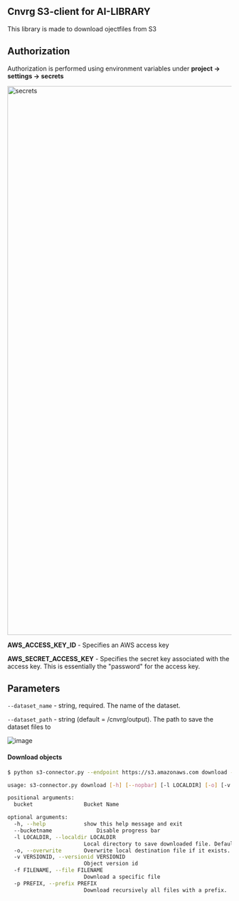 
## Cnvrg S3-client for AI-LIBRARY

This library is made to download ojectfiles from S3

## Authorization
Authorization is performed using environment variables under **project -> settings -> secrets**

<img width="1234" alt="secrets" src="https://user-images.githubusercontent.com/88431066/138663758-a71b796b-ad33-46a3-9566-255a8e674c30.png">


**AWS_ACCESS_KEY_ID** - Specifies an AWS access key

**AWS_SECRET_ACCESS_KEY** - Specifies the secret key associated with the access key. This is essentially the "password" for the access key.

## Parameters

```--dataset_name``` - string, required. The name of the dataset.

```--dataset_path``` - string (default = /cnvrg/output). The path to save the dataset files to


![image](https://user-images.githubusercontent.com/88431066/138665873-b2a6bf51-bbcc-425e-b024-2248998303dc.png)


#### Download objects

```bash
$ python s3-connector.py --endpoint https://s3.amazonaws.com download --bucketname cnvrg-bucket --file file.csv --localdir /cnvrg/out

usage: s3-connector.py download [-h] [--nopbar] [-l LOCALDIR] [-o] [-v VERSIONID] (-f FILENAME | -p PREFIX) bucket

positional arguments:
  bucket                Bucket Name

optional arguments:
  -h, --help            show this help message and exit
  --bucketname              Disable progress bar
  -l LOCALDIR, --localdir LOCALDIR
                        Local directory to save downloaded file. Default current directory
  -o, --overwrite       Overwrite local destination file if it exists. Default false
  -v VERSIONID, --versionid VERSIONID
                        Object version id
  -f FILENAME, --file FILENAME
                        Download a specific file
  -p PREFIX, --prefix PREFIX
                        Download recursively all files with a prefix.
```

